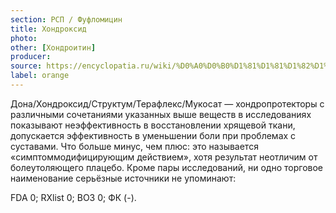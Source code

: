 ```yaml
---
section: РСП / Фуфломицин
title: Хондроксид
photo:
other: [Хондроитин]
producer:
source: https://encyclopatia.ru/wiki/%D0%A0%D0%B0%D1%81%D1%81%D1%82%D1%80%D0%B5%D0%BB%D1%8C%D0%BD%D1%8B%D0%B9_%D1%81%D0%BF%D0%B8%D1%81%D0%BE%D0%BA_%D0%BF%D1%80%D0%B5%D0%BF%D0%B0%D1%80%D0%B0%D1%82%D0%BE%D0%B2
label: orange
---
```


Дона/Хондроксид/Структум/Терафлекс/Мукосат — хондропротекторы с различными сочетаниями указанных выше веществ в исследованиях показывают неэффективность в восстановлении хрящевой ткани, допускается эффективность в уменьшении боли при проблемах с суставами. Что больше минус, чем плюс: это называется «симптоммодифицирующим действием», хотя результат неотличим от болеутоляющего плацебо. Кроме пары исследований, ни одно торговое наименование серьёзные источники не упоминают:

FDA 0; RXlist 0; ВОЗ 0; ФК (-).
